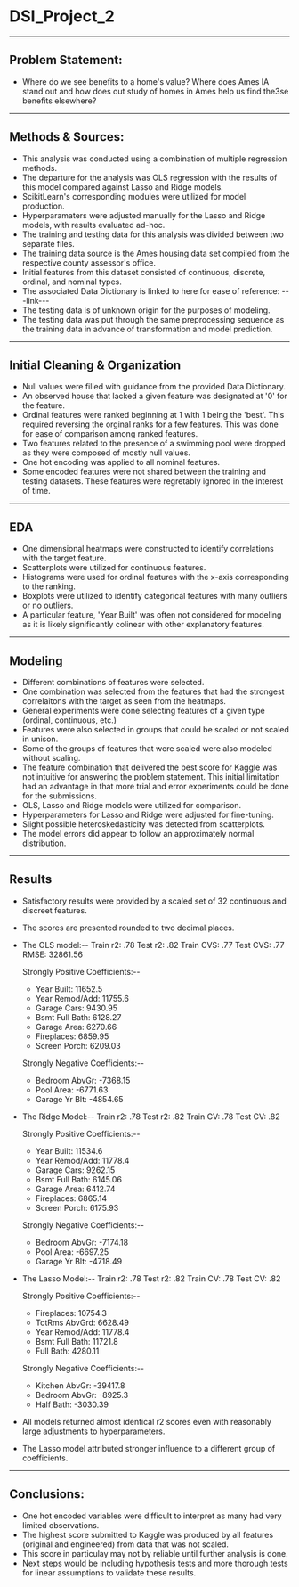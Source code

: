 # DSI_Project_2

----------------
## Problem Statement:

- Where do we see benefits to a home's value? Where does Ames IA stand out and how does out study of homes in Ames help us find the3se benefits elsewhere?

----------------
## Methods & Sources:
- This analysis was conducted using a combination of multiple regression methods.
- The departure for the analysis was OLS regression with the results of this model compared against Lasso and Ridge models.
- ScikitLearn's corresponding modules were utilized for model production.
- Hyperparamaters were adjusted manually for the Lasso and Ridge models, with results evaluated ad-hoc.
- The training and testing data for this analysis was divided between two separate files.
- The training data source is the Ames housing data set compiled from the respective county assessor's office.
- Initial features from this dataset consisted of continuous, discrete, ordinal, and nominal types.
- The associated Data Dictionary is linked to here for ease of reference:
---link---
- The testing data is of unknown origin for the purposes of modeling.
- The testing data was put through the same preprocessing sequence as the training data in advance of transformation and model prediction.
----------------

## Initial Cleaning & Organization
- Null values were filled with guidance from the provided Data Dictionary.
- An observed house that lacked a given feature was designated at '0' for the feature.
- Ordinal features were ranked beginning at 1 with 1 being the 'best'.  This required reversing the orginal ranks for a few features.  This was done for ease of comparison among ranked features.
- Two features related to the presence of a swimming pool were dropped as they were composed of mostly null values.
- One hot encoding was applied to all nominal features.
- Some encoded features were not shared between the training and testing datasets. These features were regretably ignored in the interest of time.
----------------

## EDA
- One dimensional heatmaps were constructed to identify correlations with the target feature.
- Scatterplots were utilized for continuous features.
- Histograms were used for ordinal features with the x-axis corresponding to the ranking.
- Boxplots were utilized to identify categorical features with many outliers or no outliers.
- A particular feature, 'Year Built' was often not considered for modeling as it is likely significantly colinear with other explanatory features. 
-----------------

## Modeling
- Different combinations of features were selected.
- One combination was selected from the features that had the strongest correlaitons with the target as seen from the heatmaps.
- General experiments were done selecting features of a given type (ordinal, continuous, etc.)
- Features were also selected in groups that could be scaled or not scaled in unison.
- Some of the groups of features that were scaled were also modeled without scaling.
- The feature combination that delivered the best score for Kaggle was not intuitive for answering the problem statement. This initial limitation had an advantage in that more trial and error experiments could be done for the submissions.
- OLS, Lasso and Ridge models were utilized for comparison.
- Hyperparameters for Lasso and Ridge were adjusted for fine-tuning.
- Slight possible heteroskedasticity was detected from scatterplots.
- The model errors did appear to follow an approximately normal distribution.
------------------

## Results
- Satisfactory results were provided by a scaled set of 32 continuous and discreet features.
- The scores are presented rounded to two decimal places.

- The OLS model:--
  Train r2: .78
  Test r2: .82
  Train CVS: .77
  Test CVS: .77
  RMSE: 32861.56
  
  Strongly Positive Coefficients:--
  - Year Built: 11652.5
  - Year Remod/Add: 11755.6
  - Garage Cars: 9430.95
  - Bsmt Full Bath: 6128.27
  - Garage Area: 6270.66
  - Fireplaces: 6859.95
  - Screen Porch: 6209.03

  Strongly Negative Coefficients:--
  - Bedroom AbvGr: -7368.15
  - Pool Area: -6771.63
  - Garage Yr Blt: -4854.65
  
- The Ridge Model:--
  Train r2: .78
  Test r2: .82
  Train CV: .78
  Test CV: .82
  
  Strongly Positive Coefficients:--
  - Year Built: 11534.6
  - Year Remod/Add: 11778.4
  - Garage Cars: 9262.15
  - Bsmt Full Bath: 6145.06
  - Garage Area: 6412.74
  - Fireplaces: 6865.14
  - Screen Porch: 6175.93

  Strongly Negative Coefficients:--
  - Bedroom AbvGr: -7174.18
  - Pool Area: -6697.25
  - Garage Yr Blt: -4718.49
  
- The Lasso Model:--
  Train r2: .78
  Test r2: .82
  Train CV: .78
  Test CV: .82
  
  Strongly Positive Coefficients:--
  - Fireplaces: 10754.3
  - TotRms AbvGrd: 6628.49
  - Year Remod/Add: 11778.4
  - Bsmt Full Bath: 11721.8
  - Full Bath: 4280.11

  Strongly Negative Coefficients:--
  - Kitchen AbvGr: -39417.8
  - Bedroom AbvGr: -8925.3
  - Half Bath: -3030.39
  
- All models returned almost identical r2 scores even with reasonably large adjustments to hyperparameters.
- The Lasso model attributed stronger influence to a different group of coefficients.
-----------------

## Conclusions:
- One hot encoded variables were difficult to interpret as many had very limited observations.
- The highest score submitted to Kaggle was produced by all features (original and engineered) from data that was not scaled.
- This score in particulay may not by reliable until further analysis is done.
- Next steps would be including hypothesis tests and more thorough tests for linear assumptions to validate these results.
  
